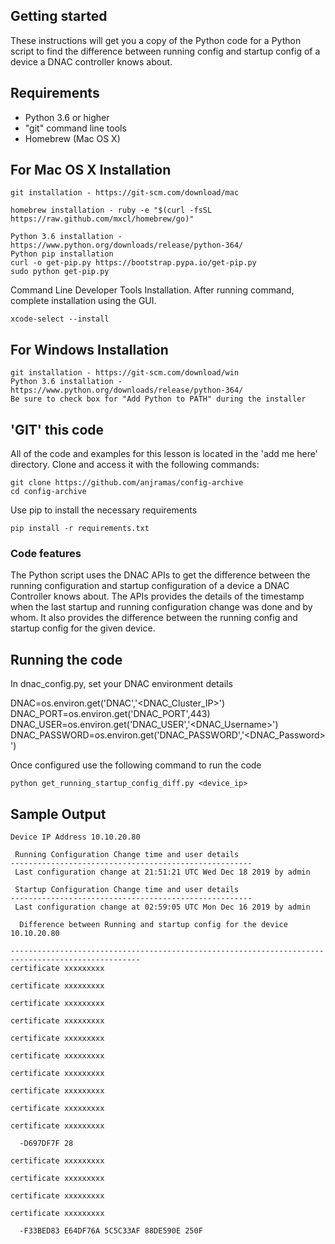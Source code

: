 ## Getting started

These instructions will get you a copy of the Python code for a Python script to find the difference between running config and startup config of a device a DNAC controller knows about.

## Requirements

- Python 3.6 or higher
- "git" command line tools
- Homebrew (Mac OS X)

## For Mac OS X Installation

```
git installation - https://git-scm.com/download/mac
```
```
homebrew installation - ruby -e "$(curl -fsSL https://raw.github.com/mxcl/homebrew/go)"
```
```
Python 3.6 installation - https://www.python.org/downloads/release/python-364/
Python pip installation
curl -o get-pip.py https://bootstrap.pypa.io/get-pip.py
sudo python get-pip.py
```
Command Line Developer Tools Installation. After running command, complete installation using the GUI.
```          
xcode-select --install
```

## For Windows Installation
```
git installation - https://git-scm.com/download/win
Python 3.6 installation - https://www.python.org/downloads/release/python-364/
Be sure to check box for "Add Python to PATH" during the installer
```

## 'GIT' this code

All of the code and examples for this lesson is located in the 'add me here' directory. Clone and access it with the following commands:

```
git clone https://github.com/anjramas/config-archive
cd config-archive
```
Use pip to install the necessary requirements
```
pip install -r requirements.txt
```

### Code features

The Python script uses the DNAC APIs to get the difference between the running configuration and startup configuration of a device a DNAC Controller knows about. The APIs provides the details of the timestamp when the last startup and running configuration change was done and by whom. It also provides the difference between the running config and startup config for the given device.

## Running the code

In dnac_config.py, set your DNAC environment details

DNAC=os.environ.get('DNAC','<DNAC_Cluster_IP>')
DNAC_PORT=os.environ.get('DNAC_PORT',443)
DNAC_USER=os.environ.get('DNAC_USER','<DNAC_Username>')
DNAC_PASSWORD=os.environ.get('DNAC_PASSWORD','<DNAC_Password>')

Once configured use the following command to run the code
```
python get_running_startup_config_diff.py <device_ip>
```

## Sample Output

```>python get_running_startup_config_diff.py 10.10.20.80
Device IP Address 10.10.20.80

 Running Configuration Change time and user details
------------------------------------------------------
 Last configuration change at 21:51:21 UTC Wed Dec 18 2019 by admin

 Startup Configuration Change time and user details
------------------------------------------------------
 Last configuration change at 02:59:05 UTC Mon Dec 16 2019 by admin

  Difference between Running and startup config for the device 10.10.20.80

---------------------------------------------------------------------------------------------------
certificate xxxxxxxxx

certificate xxxxxxxxx

certificate xxxxxxxxx

certificate xxxxxxxxx

certificate xxxxxxxxx

certificate xxxxxxxxx

certificate xxxxxxxxx

certificate xxxxxxxxx

certificate xxxxxxxxx

certificate xxxxxxxxx

  -D697DF7F 28

certificate xxxxxxxxx

certificate xxxxxxxxx

certificate xxxxxxxxx

certificate xxxxxxxxx

  -F33BED83 E64DF76A 5C5C33AF 88DE590E 250F
```
